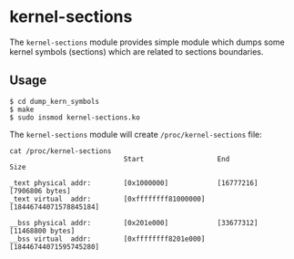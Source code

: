 # kernel-sections

The `kernel-sections` module provides simple module which dumps some kernel symbols (sections) which are
related to sections boundaries.

## Usage

```
$ cd dump_kern_symbols
$ make
$ sudo insmod kernel-sections.ko
```

The `kernel-sections` module will create `/proc/kernel-sections` file:

```
cat /proc/kernel-sections
                     		Start                  End                      Size

_text physical addr: 		[0x1000000]            [16777216]               [7906806 bytes]
_text virtual  addr: 		[0xffffffff81000000]   [18446744071578845184]

__bss physical addr: 		[0x201e000]            [33677312]               [11468800 bytes]
__bss virtual  addr: 		[0xffffffff8201e000]   [18446744071595745280]
```
